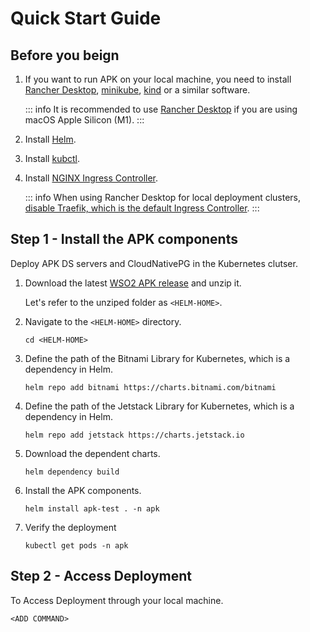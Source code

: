 # Quick Start Guide

## Before you beign

1. If you want to run APK on your local machine, you need to install [Rancher Desktop](https://docs.rancherdesktop.io/getting-started/installation), [minikube](https://minikube.sigs.k8s.io/), [kind](https://kind.sigs.k8s.io/docs/) or a similar software.

      ::: info
      It is recommended to use [Rancher Desktop](https://docs.rancherdesktop.io/getting-started/installation) if you are using macOS Apple Silicon (M1).
      :::

1. Install [Helm](https://helm.sh/docs/intro/install/).

2. Install [kubctl](https://kubernetes.io/docs/tasks/tools/#kubectl).

2. Install [NGINX Ingress Controller](https://kubernetes.github.io/ingress-nginx/deploy/).

      ::: info
      When using Rancher Desktop for local deployment clusters, [disable Traefik, which is the default Ingress Controller](https://kubernetes.github.io/ingress-nginx/deploy/#rancher-desktop).
      :::

## Step 1 - Install the APK components

Deploy APK DS servers and CloudNativePG in the Kubernetes clutser.

1. Download the latest [WSO2 APK release](https://github.com/wso2/apk/releases) and unzip it.

     Let's refer to the unziped folder as `<HELM-HOME>`.

2. Navigate to the `<HELM-HOME>` directory.

     ``` no-line-numbers
     cd <HELM-HOME>
     ```

3. Define the path of the Bitnami Library for Kubernetes, which is a dependency in Helm.

     ``` no-line-numbers
     helm repo add bitnami https://charts.bitnami.com/bitnami
     ```

4. Define the path of the Jetstack Library for Kubernetes, which is a dependency in Helm.

     ``` no-line-numbers
     helm repo add jetstack https://charts.jetstack.io
     ```

5. Download the dependent charts.

     ``` no-line-numbers
     helm dependency build
     ```

6. Install the APK components.

     ``` no-line-numbers
     helm install apk-test . -n apk
     ```

7. Verify the deployment

     ``` no-line-numbers
     kubectl get pods -n apk
     ```

## Step 2 - Access Deployment

To Access Deployment through your local machine.

``` no-line-numbers
<ADD COMMAND>
```
